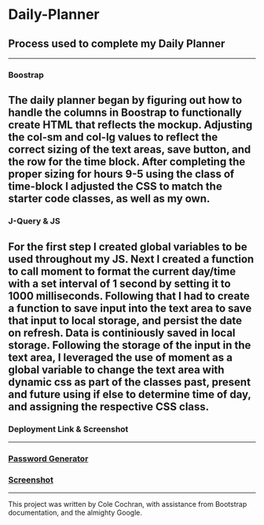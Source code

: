 # Daily-Planner
## Process used to complete my Daily Planner
---
### Boostrap
The daily planner began by figuring out how to handle the columns in Boostrap to functionally create HTML that reflects the mockup. Adjusting the col-sm and col-lg values to reflect the correct sizing of the text areas, save button, and the row for the time block. After completing the proper sizing for hours 9-5 using the class of time-block I adjusted the CSS to match the starter code classes, as well as my own. 
---
### J-Query & JS
For the first step I created global variables to be used throughout my JS. Next I created a function to call moment to format the current day/time with a set interval of 1 second by setting it to 1000 milliseconds. Following that I had to create a function to save input into the text area to save that input to local storage, and persist the date on refresh. Data is continiously saved in local storage. Following the storage of the input in the text area, I leveraged the use of moment as a global variable to change the text area with dynamic css as part of the classes past, present and future using if else to determine time of day, and assigning the respective CSS class. 
---
### Deployment Link & Screenshot
---
### [Password Generator](https://cole-cochran.github.io/daily-planner/)

### [Screenshot](https://github.com/cole-cochran/daily-planner/blob/main/assets/images/screencapture-cole-cochran-github-io-daily-planner-2021-10-01-16_10_07.png?raw=true)
---
This project was written by Cole Cochran, with assistance from Bootstrap documentation, and the almighty Google. 
